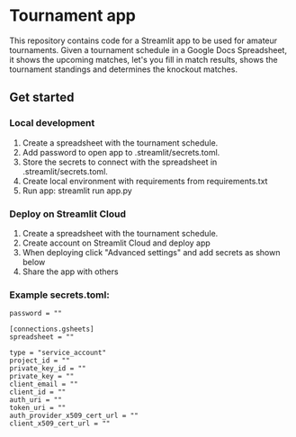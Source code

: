 # Tournament app

This repository contains code for a Streamlit app to be used for amateur tournaments. Given a tournament schedule in 
a Google Docs Spreadsheet, it shows the upcoming matches, let's you fill in match results, shows the tournament standings and determines the knockout matches.

## Get started

### Local development
1. Create a spreadsheet with the tournament schedule. 
2. Add password to open app to .streamlit/secrets.toml.
3. Store the secrets to connect with the spreadsheet in .streamlit/secrets.toml.
4. Create local environment with requirements from requirements.txt
5. Run app: streamlit run app.py

### Deploy on Streamlit Cloud
1. Create a spreadsheet with the tournament schedule.
2. Create account on Streamlit Cloud and deploy app
3. When deploying click "Advanced settings" and add secrets as shown below
4. Share the app with others

### Example secrets.toml:

```
password = ""

[connections.gsheets]
spreadsheet = ""

type = "service_account"
project_id = ""
private_key_id = ""
private_key = ""
client_email = ""
client_id = ""
auth_uri = ""
token_uri = ""
auth_provider_x509_cert_url = ""
client_x509_cert_url = ""
```